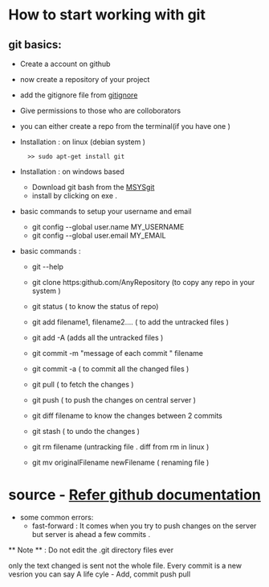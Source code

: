 # How to start working with git

## git basics:


* Create a account on github 
* now create a repository of your project
* add the gitignore file from [gitignore](http://www.gitignore.io/)
* Give permissions to those who are colloborators
    
    
    
* you can either create a repo from the terminal(if you have one )
    
    
* Installation : on linux (debian system )

        >> sudo apt-get install git   
        
* Installation : on windows based 
    
    * Download git bash from the [MSYSgit](https://code.google.com/p/msysgit/downloads/list?q=label:Featured)
    * install by clicking on exe .
    
* basic commands to setup your username and email 
    * git config --global user.name  MY_USERNAME
    * git config --global user.email MY_EMAIL
    
* basic commands :
    * git --help 
    * git clone https:github.com/AnyRepository  (to copy any repo in your system )
    * git status ( to know the status of repo)
    * git add filename1, filename2....       ( to add the untracked files )
    * git add -A         (adds all the untracked files )
    * git commit -m "message of each commit " filename
    * git commit -a     ( to commit all the changed files )
    * git pull  ( to fetch the changes )
    * git push  ( to push the changes on central server ) 
    
    * git diff filename to know the changes between 2 commits 
    
    * git stash  ( to undo the changes )
    * git rm filename (untracking file . diff from rm in linux )
    * git mv originalFilename newFilename  ( renaming file )
    
    
# source - [Refer github documentation ](http://git-scm.com/doc) 

    
    
    
* some common errors: 
    * fast-forward : It comes when you try to push changes on the server but server is ahead a few commits . 
    
    
         
    


 ** Note ** : Do not edit the .git directory files ever
    
    
only the text changed is sent not the whole file. 
Every commit is a new vesrion you can say
A life cyle - Add, commit push pull

    

    

 